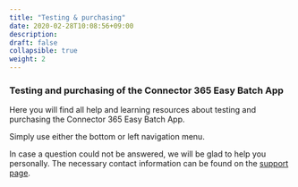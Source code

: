 ```yaml
---
title: "Testing & purchasing"
date: 2020-02-28T10:08:56+09:00
description: 
draft: false
collapsible: true
weight: 2
---
```

### Testing and purchasing of the Connector 365 Easy Batch App
Here you will find all help and learning resources about testing and purchasing the Connector 365 Easy Batch App.

Simply use either the bottom or left navigation menu.

In case a question could not be answered, we will be glad to help you personally. The necessary contact information can be found on the [support page](en-us/apps/easy-batch/help-support/).